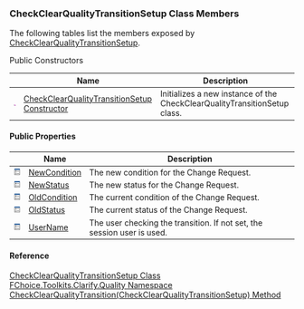 ﻿### CheckClearQualityTransitionSetup Class Members

The following tables list the members exposed by [CheckClearQualityTransitionSetup](FChoice.Toolkits.Clarify~FChoice.Toolkits.Clarify.Quality.CheckClearQualityTransitionSetup.md).

Public Constructors

|   | Name | Description |
| --- | --- | --- |
| ![Public Constructor](dotnetimages/publicConstructor.png) | [CheckClearQualityTransitionSetup Constructor](FChoice.Toolkits.Clarify~FChoice.Toolkits.Clarify.Quality.CheckClearQualityTransitionSetup~_ctor.md) | Initializes a new instance of the CheckClearQualityTransitionSetup class.   |



#### Public Properties

|   | Name | Description |
| --- | --- | --- |
| ![Public Property](dotnetimages/publicProperty.png) | [NewCondition](FChoice.Toolkits.Clarify~FChoice.Toolkits.Clarify.Quality.CheckClearQualityTransitionSetup~NewCondition.md) | The new condition for the Change Request.   |
| ![Public Property](dotnetimages/publicProperty.png) | [NewStatus](FChoice.Toolkits.Clarify~FChoice.Toolkits.Clarify.Quality.CheckClearQualityTransitionSetup~NewStatus.md) | The new status for the Change Request.   |
| ![Public Property](dotnetimages/publicProperty.png) | [OldCondition](FChoice.Toolkits.Clarify~FChoice.Toolkits.Clarify.Quality.CheckClearQualityTransitionSetup~OldCondition.md) | The current condition of the Change Request.   |
| ![Public Property](dotnetimages/publicProperty.png) | [OldStatus](FChoice.Toolkits.Clarify~FChoice.Toolkits.Clarify.Quality.CheckClearQualityTransitionSetup~OldStatus.md) | The current status of the Change Request.   |
| ![Public Property](dotnetimages/publicProperty.png) | [UserName](FChoice.Toolkits.Clarify~FChoice.Toolkits.Clarify.Quality.CheckClearQualityTransitionSetup~UserName.md) | The user checking the transition. If not set, the session user is used.   |





#### Reference

[CheckClearQualityTransitionSetup Class](FChoice.Toolkits.Clarify~FChoice.Toolkits.Clarify.Quality.CheckClearQualityTransitionSetup.md)  
[FChoice.Toolkits.Clarify.Quality Namespace](FChoice.Toolkits.Clarify~FChoice.Toolkits.Clarify.Quality_namespace.md)  
[CheckClearQualityTransition(CheckClearQualityTransitionSetup) Method](FChoice.Toolkits.Clarify~FChoice.Toolkits.Clarify.Quality.QualityToolkit~CheckClearQualityTransition(CheckClearQualityTransitionSetup).md)